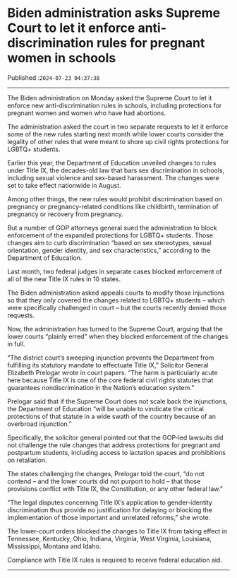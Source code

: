 # Biden administration asks Supreme Court to let it enforce anti-discrimination rules for pregnant women in schools

Published :`2024-07-23 04:37:38`

---

The Biden administration on Monday asked the Supreme Court to let it enforce new anti-discrimination rules in schools, including protections for pregnant women and women who have had abortions.

The administration asked the court in two separate requests to let it enforce some of the new rules starting next month while lower courts consider the legality of other rules that were meant to shore up civil rights protections for LGBTQ+ students.

Earlier this year, the Department of Education unveiled changes to rules under Title IX, the decades-old law that bars sex discrimination in schools, including sexual violence and sex-based harassment. The changes were set to take effect nationwide in August.

Among other things, the new rules would prohibit discrimination based on pregnancy or pregnancy-related conditions like childbirth, termination of pregnancy or recovery from pregnancy.

But a number of GOP attorneys general sued the administration to block enforcement of the expanded protections for LGBTQ+ students. Those changes aim to curb discrimination “based on sex stereotypes, sexual orientation, gender identity, and sex characteristics,” according to the Department of Education.

Last month, two federal judges in separate cases blocked enforcement of all of the new Title IX rules in 10 states.

The Biden administration asked appeals courts to modify those injunctions so that they only covered the changes related to LGBTQ+ students – which were specifically challenged in court – but the courts recently denied those requests.

Now, the administration has turned to the Supreme Court, arguing that the lower courts “plainly erred” when they blocked enforcement of the changes in full.

“The district court’s sweeping injunction prevents the Department from fulfilling its statutory mandate to effectuate Title IX,” Solicitor General Elizabeth Prelogar wrote in court papers. “The harm is particularly acute here because Title IX is one of the core federal civil rights statutes that guarantees nondiscrimination in the Nation’s education system.”

Prelogar said that if the Supreme Court does not scale back the injunctions, the Department of Education “will be unable to vindicate the critical protections of that statute in a wide swath of the country because of an overbroad injunction.”

Specifically, the solicitor general pointed out that the GOP-led lawsuits did not challenge the rule changes that address protections for pregnant and postpartum students, including access to lactation spaces and prohibitions on retaliation.

The states challenging the changes, Prelogar told the court, “do not contend – and the lower courts did not purport to hold – that those provisions conflict with Title IX, the Constitution, or any other federal law.”

“The legal disputes concerning Title IX’s application to gender-identity discrimination thus provide no justification for delaying or blocking the implementation of those important and unrelated reforms,” she wrote.

The lower-court orders blocked the changes to Title IX from taking effect in Tennessee, Kentucky, Ohio, Indiana, Virginia, West Virginia, Louisiana, Mississippi, Montana and Idaho.

Compliance with Title IX rules is required to receive federal education aid.

---

